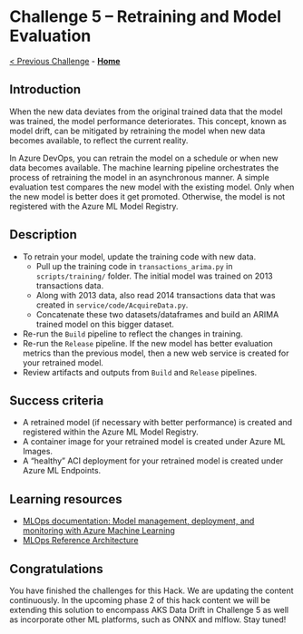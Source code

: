 # Challenge 5 – Retraining and Model Evaluation

[< Previous Challenge](./Challenge-04.md) - **[Home](../README.md)**

## Introduction

When the new data deviates from the original trained data that the model was trained, the model performance deteriorates. This concept, known as model drift, can be mitigated by retraining the model when new data becomes available, to reflect the current reality.

In Azure DevOps, you can retrain the model on a schedule or when new data becomes available. The machine learning pipeline orchestrates the process of retraining the model in an asynchronous manner. A simple evaluation test compares the new model with the existing model. Only when the new model is better does it get promoted. Otherwise, the model is not registered with the Azure ML Model Registry.

## Description

- To retrain your model, update the training code with new data.
    - Pull up the training code in `transactions_arima.py` in `scripts/training/` folder. The initial model was trained on 2013 transactions data.
    - Along with 2013 data, also read 2014 transactions data that was created in `service/code/AcquireData.py`.
    - Concatenate these two datasets/dataframes and build an ARIMA trained model on this bigger dataset.
- Re-run the `Build` pipeline to reflect the changes in training.
- Re-run the `Release` pipeline. If the new model has better evaluation metrics than the previous model, then a new web service is created for your retrained model.
- Review artifacts and outputs from `Build` and `Release` pipelines.

## Success criteria

- A retrained model (if necessary with better performance) is created and registered within the Azure ML Model Registry.
- A container image for your retrained model is created under Azure ML Images.
- A “healthy” ACI deployment for your retrained model is created under Azure ML Endpoints.

## Learning resources

- [MLOps documentation: Model management, deployment, and monitoring with Azure Machine Learning](<https://docs.microsoft.com/en-us/azure/machine-learning/concept-model-management-and-deployment>)
- [MLOps Reference Architecture](<https://docs.microsoft.com/en-us/azure/architecture/reference-architectures/ai/mlops-python>)

## Congratulations

You have finished the challenges for this Hack. We are updating the content continuously. In the upcoming phase 2 of this hack content we will be extending this solution to encompass AKS Data Drift in Challenge 5 as well as incorporate other ML platforms, such as ONNX and mlflow. Stay tuned!
